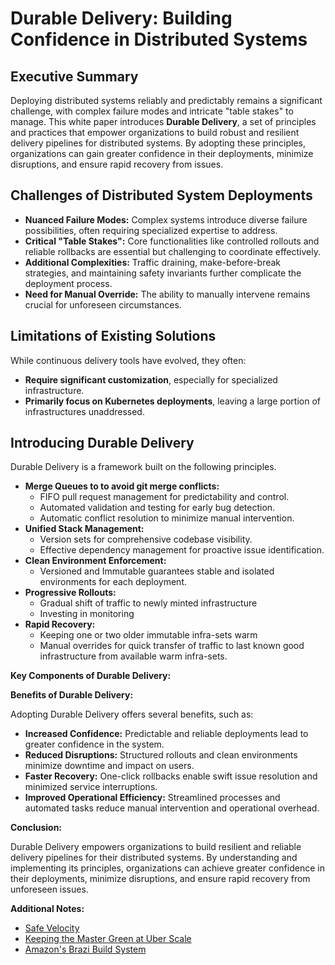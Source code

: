 # Durable Delivery: Building Confidence in Distributed Systems

## Executive Summary

Deploying distributed systems reliably and predictably remains a significant challenge, with complex failure modes and intricate "table stakes" to manage. This white paper introduces **Durable Delivery**, a set of principles and practices that empower organizations to build robust and resilient delivery pipelines for distributed systems. By adopting these principles, organizations can gain greater confidence in their deployments, minimize disruptions, and ensure rapid recovery from issues.

## Challenges of Distributed System Deployments

- **Nuanced Failure Modes:** Complex systems introduce diverse failure possibilities, often requiring specialized expertise to address.
- **Critical "Table Stakes":** Core functionalities like controlled rollouts and reliable rollbacks are essential but challenging to coordinate effectively.
- **Additional Complexities:** Traffic draining, make-before-break strategies, and maintaining safety invariants further complicate the deployment process.
- **Need for Manual Override:** The ability to manually intervene remains crucial for unforeseen circumstances.

## Limitations of Existing Solutions

While continuous delivery tools have evolved, they often:

- **Require significant customization**, especially for specialized infrastructure.
- **Primarily focus on Kubernetes deployments**, leaving a large portion of infrastructures unaddressed.

## Introducing Durable Delivery

Durable Delivery is a framework built on the following principles.

- **Merge Queues to to avoid git merge conflicts:**
  - FIFO pull request management for predictability and control.
  - Automated validation and testing for early bug detection.
  - Automatic conflict resolution to minimize manual intervention.
- **Unified Stack Management:**
  - Version sets for comprehensive codebase visibility.
  - Effective dependency management for proactive issue identification.
- **Clean Environment Enforcement:**
  - Versioned and Immutable guarantees stable and isolated environments for each deployment.
- **Progressive Rollouts:**
  - Gradual shift of traffic to newly minted infrastructure
  - Investing in monitoring
- **Rapid Recovery:**
  - Keeping one or two older immutable infra-sets warm
  - Manual overrides for quick transfer of traffic to last known good infrastructure from available warm infra-sets.

**Key Components of Durable Delivery:**

**Benefits of Durable Delivery:**

Adopting Durable Delivery offers several benefits, such as:

- **Increased Confidence:** Predictable and reliable deployments lead to greater confidence in the system.
- **Reduced Disruptions:** Structured rollouts and clean environments minimize downtime and impact on users.
- **Faster Recovery:** One-click rollbacks enable swift issue resolution and minimized service interruptions.
- **Improved Operational Efficiency:** Streamlined processes and automated tasks reduce manual intervention and operational overhead.

**Conclusion:**

Durable Delivery empowers organizations to build resilient and reliable delivery pipelines for their distributed systems. By understanding and implementing its principles, organizations can achieve greater confidence in their deployments, minimize disruptions, and ensure rapid recovery from unforeseen issues.

**Additional Notes:**

- [Safe Velocity](https://exp-platform.com/Documents/2019%20TongXiaSumitBhardwajPavelDmitrievAleksanderFabijan_Safe-Velocity-ICSE-SEI.pdf)
- [Keeping the Master Green at Uber Scale](https://dl.acm.org/ft_gateway.cfm?CFID=58774186&CFTOKEN=b4523e763804e44b-116C8152-E1B2-E079-0753A4F82D863A92&dwn=1&ftid=2045461&id=3303970&uclick_id=1ce424ac-ddd3-4bb2-9368-e5ef47020e2b)
- [Amazon's Brazi Build System](https://gist.github.com/terabyte/15a2d3d407285b8b5a0a7964dd6283b0)
